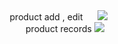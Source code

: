 <div align="center">
  product add , edit
   <img src="https://github.com/user-attachments/assets/b186f9a8-3d30-4aac-8d68-56e7f131adab"  hspace=20></img>
   
  
</div>
<div align="center">
  product records
   <img src="https://github.com/user-attachments/assets/e89ed9bc-f0e0-453c-b57d-61983b9b657a"></img>
  
</div>


